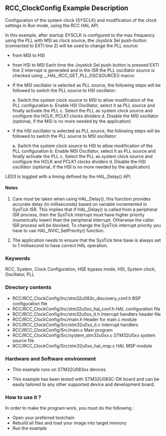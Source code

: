 ## <b>RCC_ClockConfig Example Description</b>

Configuration of the system clock (SYSCLK) and modification of the clock settings in Run mode, using the RCC HAL API.

In this example, after startup SYSCLK is configured to the max frequency using the PLL with
MSI as clock source, the Joystick Sel push-button (connected to EXTI line 2) will be
used to change the PLL source:

- from MSI to HSI
- from HSI to MSI
Each time the Joystick Sel push-button is pressed EXTI line 2 interrupt is generated and in the ISR
the PLL oscillator source is checked using __HAL_RCC_GET_PLL_OSCSOURCE() macro:


- If the MSI oscillator is selected as PLL source, the following steps will be followed to switch
   the PLL source to HSI oscillator:

     a. Switch the system clock source to MSI to allow modification of the PLL configuration
     b. Enable HSI Oscillator, select it as PLL source and finally activate the PLL
     c. Select the PLL as system clock source and configure the HCLK, PCLK1 clocks dividers
     d. Disable the MSI oscillator (optional, if the MSI is no more needed by the application)

- If the HSI oscillator is selected as PLL source, the following steps will be followed to switch
   the PLL source to MSI oscillator:

     a. Switch the system clock source to HSI to allow modification of the PLL configuration
     b. Enable MSI Oscillator, select it as PLL source and finally activate the PLL
     c. Select the PLL as system clock source and configure the HCLK and PCLK1 clocks dividers
     d. Disable the HSI oscillator (optional, if the HSI is no more needed by the application)

LED3 is toggled with a timing defined by the HAL_Delay() API.

#### <b>Notes</b>

 1. Care must be taken when using HAL_Delay(), this function provides accurate delay (in milliseconds)
    based on variable incremented in SysTick ISR. This implies that if HAL_Delay() is called from
    a peripheral ISR process, then the SysTick interrupt must have higher priority (numerically lower)
    than the peripheral interrupt. Otherwise the caller ISR process will be blocked.
    To change the SysTick interrupt priority you have to use HAL_NVIC_SetPriority() function.

 2. The application needs to ensure that the SysTick time base is always set to 1 millisecond
    to have correct HAL operation.

### <b>Keywords</b>

RCC, System, Clock Configuration, HSE bypass mode, HSI, System clock, Oscillator, PLL

### <b>Directory contents</b>

  - RCC/RCC_ClockConfig/Inc/stm32u083c_discovery_conf.h     BSP configuration file
  - RCC/RCC_ClockConfig/Inc/stm32u0xx_hal_conf.h    HAL configuration file
  - RCC/RCC_ClockConfig/Inc/stm32u0xx_it.h          Interrupt handlers header file
  - RCC/RCC_ClockConfig/Inc/main.h                  Header for main.c module
  - RCC/RCC_ClockConfig/Src/stm32u0xx_it.c          Interrupt handlers
  - RCC/RCC_ClockConfig/Src/main.c                  Main program
  - RCC/RCC_ClockConfig/Src/system_stm32u0xx.c      STM32U0xx system source file
  - RCC/RCC_ClockConfig/Src/stm32u0xx_hal_msp.c     HAL MSP module

### <b>Hardware and Software environment</b> 

  - This example runs on STM32U083xx devices.

  - This example has been tested with STM32U083C-DK
    board and can be easily tailored to any other supported device
    and development board.

### <b>How to use it ?</b> 

In order to make the program work, you must do the following :

 - Open your preferred toolchain
 - Rebuild all files and load your image into target memory
 - Run the example
